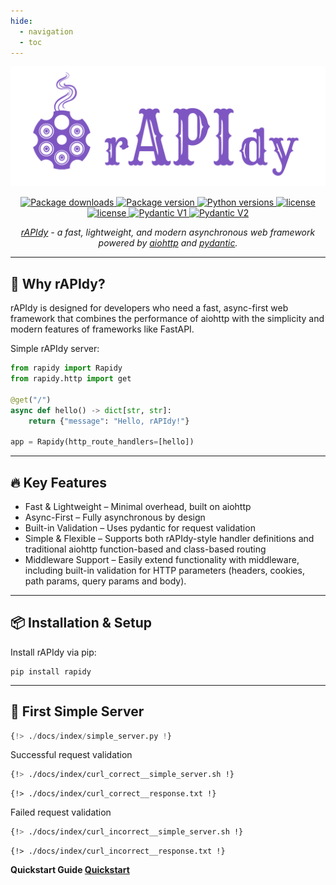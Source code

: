 ```yaml
---
hide:
  - navigation
  - toc
---
```


<style>
    .md-content .md-typeset h1 { display: none; }
</style>

<p align="center">
    <a href="https://github.com/daniil-grois/rAPIdy" target="blank">
        <img src="../assets/logo-teal.png" alt="rAPIdy">
    </a>
</p>

<p align="center">
    <a href="https://pypi.org/project/rapidy" target="blank">
        <img src="https://img.shields.io/pypi/dm/rapidy?style=flat&logo=rapidy&logoColor=%237e56c2&color=%237e56c2" alt="Package downloads">
    </a>
    <a href="https://pypi.org/project/rapidy" target="blank">
        <img src="https://img.shields.io/pypi/v/rapidy?style=flat&logo=rapidy&logoColor=%237e56c2&color=%237e56c2&label=pypi%20rAPIdy" alt="Package version">
    </a>
    <a href="https://pypi.org/project/rapidy" target="blank">
        <img src="https://img.shields.io/pypi/pyversions/rapidy?style=flat&logo=rapidy&logoColor=%237e56c2&color=%237e56c2" alt="Python versions">
    </a>
    <a href="https://github.com/rAPIdy-org/rAPIdy/actions/workflows/test.yml?query=branch%3Amain" target="blank">
        <img src="https://github.com/rAPIdy-org/rAPIdy/actions/workflows/test.yml/badge.svg?branch=main?event=push" alt="license">
    </a>
    <a href="https://github.com/rAPIdy-org/rAPIdy/blob/main/LICENSE" target="blank">
        <img src="https://img.shields.io/badge/license-_MIT-%237e56c2?style=flat" alt="license">
    </a>
    <a href="https://docs.pydantic.dev/latest/" target="blank">
        <img src="https://img.shields.io/endpoint?url=https://raw.githubusercontent.com/pydantic/pydantic/main/docs/badge/v1.json&logoColor=%237e56c2&color=%237e56c2" alt="Pydantic V1">
    </a>
    <a href="https://docs.pydantic.dev/latest/" target="blank">
        <img src="https://img.shields.io/endpoint?url=https://raw.githubusercontent.com/pydantic/pydantic/main/docs/badge/v2.json&logoColor=%237e56c2&color=%237e56c2" alt="Pydantic V2">
    </a>
</p>

<p align="center">
    <i>
        <a href="https://github.com/daniil-grois/rAPIdy" target="blank">rAPIdy</a> -
        a fast, lightweight, and modern asynchronous web framework powered by
        <a href="https://github.com/aio-libs/aiohttp" target="blank">aiohttp</a>
        and
        <a href="https://github.com/pydantic/pydantic" target="blank">pydantic</a>.
    </i>
</p>

---

## 🚀 **Why rAPIdy?**

rAPIdy is designed for developers who need a fast, async-first web framework that combines the performance of aiohttp
with the simplicity and modern features of frameworks like FastAPI.

Simple rAPIdy server:
```python
from rapidy import Rapidy
from rapidy.http import get

@get("/")
async def hello() -> dict[str, str]:
    return {"message": "Hello, rAPIdy!"}

app = Rapidy(http_route_handlers=[hello])
```

---

## 🔥 **Key Features**

- Fast & Lightweight – Minimal overhead, built on aiohttp
- Async-First – Fully asynchronous by design
- Built-in Validation – Uses pydantic for request validation
- Simple & Flexible – Supports both rAPIdy-style handler definitions and traditional aiohttp function-based and
class-based routing
- Middleware Support – Easily extend functionality with middleware, including built-in validation for HTTP parameters
(headers, cookies, path params, query params and body).

---

## 📦 **Installation & Setup**

Install rAPIdy via pip:
```shell
pip install rapidy
```

---

## 🏁 **First Simple Server**
```Python
{!> ./docs/index/simple_server.py !}
```

<span class="success-color">Successful</span> request validation
```bash
{!> ./docs/index/curl_correct__simple_server.sh !}
```
```text
{!> ./docs/index/curl_correct__response.txt !}
```

<span class="warning-color">Failed</span> request validation
```bash
{!> ./docs/index/curl_incorrect__simple_server.sh !}
```
```text
{!> ./docs/index/curl_incorrect__response.txt !}
```

**Quickstart Guide [Quickstart](quickstart.md)**<br/>
